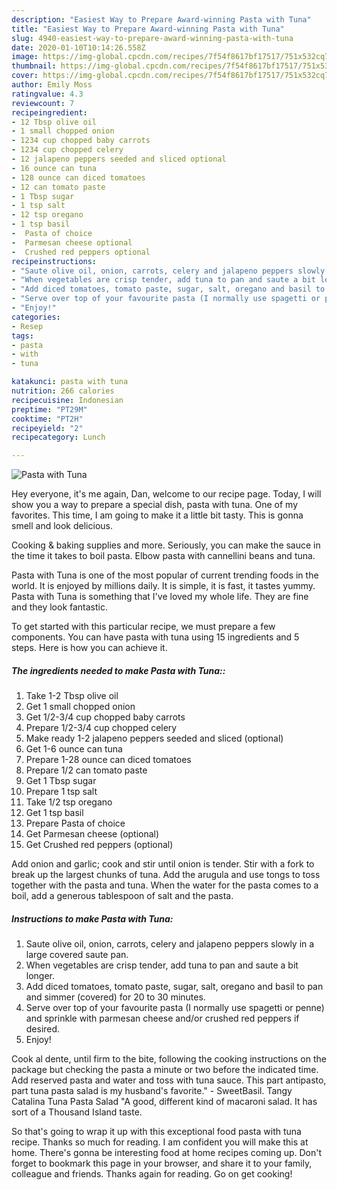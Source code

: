 ```yaml
---
description: "Easiest Way to Prepare Award-winning Pasta with Tuna"
title: "Easiest Way to Prepare Award-winning Pasta with Tuna"
slug: 4940-easiest-way-to-prepare-award-winning-pasta-with-tuna
date: 2020-01-10T10:14:26.558Z
image: https://img-global.cpcdn.com/recipes/7f54f8617bf17517/751x532cq70/pasta-with-tuna-recipe-main-photo.jpg
thumbnail: https://img-global.cpcdn.com/recipes/7f54f8617bf17517/751x532cq70/pasta-with-tuna-recipe-main-photo.jpg
cover: https://img-global.cpcdn.com/recipes/7f54f8617bf17517/751x532cq70/pasta-with-tuna-recipe-main-photo.jpg
author: Emily Moss
ratingvalue: 4.3
reviewcount: 7
recipeingredient:
- 12 Tbsp olive oil
- 1 small chopped onion
- 1234 cup chopped baby carrots
- 1234 cup chopped celery
- 12 jalapeno peppers seeded and sliced optional
- 16 ounce can tuna
- 128 ounce can diced tomatoes
- 12 can tomato paste
- 1 Tbsp sugar
- 1 tsp salt
- 12 tsp oregano
- 1 tsp basil
-  Pasta of choice
-  Parmesan cheese optional
-  Crushed red peppers optional
recipeinstructions:
- "Saute olive oil, onion, carrots, celery and jalapeno peppers slowly in a large covered saute pan."
- "When vegetables are crisp tender, add tuna to pan and saute a bit longer."
- "Add diced tomatoes, tomato paste, sugar, salt, oregano and basil to pan and simmer (covered) for 20 to 30 minutes."
- "Serve over top of your favourite pasta (I normally use spagetti or penne) and sprinkle with parmesan cheese and/or crushed red peppers if desired."
- "Enjoy!"
categories:
- Resep
tags:
- pasta
- with
- tuna

katakunci: pasta with tuna
nutrition: 266 calories
recipecuisine: Indonesian
preptime: "PT29M"
cooktime: "PT2H"
recipeyield: "2"
recipecategory: Lunch

---
```



![Pasta with Tuna](https://img-global.cpcdn.com/recipes/7f54f8617bf17517/751x532cq70/pasta-with-tuna-recipe-main-photo.jpg)

Hey everyone, it's me again, Dan, welcome to our recipe page. Today, I will show you a way to prepare a special dish, pasta with tuna. One of my favorites. This time, I am going to make it a little bit tasty. This is gonna smell and look delicious.

Cooking &amp; baking supplies and more. Seriously, you can make the sauce in the time it takes to boil pasta. Elbow pasta with cannellini beans and tuna.

Pasta with Tuna is one of the most popular of current trending foods in the world. It is enjoyed by millions daily. It is simple, it is fast, it tastes yummy. Pasta with Tuna is something that I've loved my whole life. They are fine and they look fantastic.


To get started with this particular recipe, we must prepare a few components. You can have pasta with tuna using 15 ingredients and 5 steps. Here is how you can achieve it.

##### The ingredients needed to make Pasta with Tuna::

1. Take 1-2 Tbsp olive oil
1. Get 1 small chopped onion
1. Get 1/2-3/4 cup chopped baby carrots
1. Prepare 1/2-3/4 cup chopped celery
1. Make ready 1-2 jalapeno peppers seeded and sliced (optional)
1. Get 1-6 ounce can tuna
1. Prepare 1-28 ounce can diced tomatoes
1. Prepare 1/2 can tomato paste
1. Get 1 Tbsp sugar
1. Prepare 1 tsp salt
1. Take 1/2 tsp oregano
1. Get 1 tsp basil
1. Prepare  Pasta of choice
1. Get  Parmesan cheese (optional)
1. Get  Crushed red peppers (optional)


Add onion and garlic; cook and stir until onion is tender. Stir with a fork to break up the largest chunks of tuna. Add the arugula and use tongs to toss together with the pasta and tuna. When the water for the pasta comes to a boil, add a generous tablespoon of salt and the pasta. 

##### Instructions to make Pasta with Tuna:

1. Saute olive oil, onion, carrots, celery and jalapeno peppers slowly in a large covered saute pan.
1. When vegetables are crisp tender, add tuna to pan and saute a bit longer.
1. Add diced tomatoes, tomato paste, sugar, salt, oregano and basil to pan and simmer (covered) for 20 to 30 minutes.
1. Serve over top of your favourite pasta (I normally use spagetti or penne) and sprinkle with parmesan cheese and/or crushed red peppers if desired.
1. Enjoy!


Cook al dente, until firm to the bite, following the cooking instructions on the package but checking the pasta a minute or two before the indicated time. Add reserved pasta and water and toss with tuna sauce. This part antipasto, part tuna pasta salad is my husband&#39;s favorite.&#34; - SweetBasil. Tangy Catalina Tuna Pasta Salad &#34;A good, different kind of macaroni salad. It has sort of a Thousand Island taste. 

So that's going to wrap it up with this exceptional food pasta with tuna recipe. Thanks so much for reading. I am confident you will make this at home. There's gonna be interesting food at home recipes coming up. Don't forget to bookmark this page in your browser, and share it to your family, colleague and friends. Thanks again for reading. Go on get cooking!
